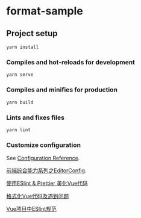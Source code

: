 # format-sample

## Project setup
```
yarn install
```

### Compiles and hot-reloads for development
```
yarn serve
```

### Compiles and minifies for production
```
yarn build
```

### Lints and fixes files
```
yarn lint
```

### Customize configuration
See [Configuration Reference](https://cli.vuejs.org/config/).

[前端综合能力系列之EditorConfig](https://juejin.im/post/5ad05a085188257cc20db392).

[使用ESlint & Prettier 美化Vue代码](https://nice.lovejade.cn/zh/article/beautify-vue-by-eslint-and-prettier.html#%E5%88%9D%E5%A7%8B%E5%8C%96-vue-%E9%A1%B9%E7%9B%AE%E6%8E%A8%E4%BB%8B)

[格式化Vue代码及遇到问题](https://zhuanlan.zhihu.com/p/64627216)

[Vue项目中ESlint规范](https://juejin.im/post/5d1c249ff265da1b5e730e99)
